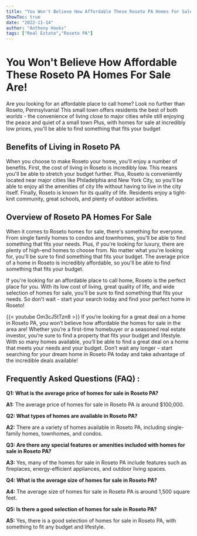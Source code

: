 ```yaml
---
title: "You Won't Believe How Affordable These Roseto PA Homes For Sale Are!"
ShowToc: true 
date: "2022-11-14"
author: "Anthony Hooks" 
tags: ["Real Estate","Roseto PA"]
---
```

# You Won't Believe How Affordable These Roseto PA Homes For Sale Are!

Are you looking for an affordable place to call home? Look no further than Roseto, Pennsylvania! This small town offers residents the best of both worlds - the convenience of living close to major cities while still enjoying the peace and quiet of a small town Plus, with homes for sale at incredibly low prices, you'll be able to find something that fits your budget 

## Benefits of Living in Roseto PA

When you choose to make Roseto your home, you'll enjoy a number of benefits. First, the cost of living in Roseto is incredibly low. This means you'll be able to stretch your budget further. Plus, Roseto is conveniently located near major cities like Philadelphia and New York City, so you'll be able to enjoy all the amenities of city life without having to live in the city itself. Finally, Roseto is known for its quality of life. Residents enjoy a tight-knit community, great schools, and plenty of outdoor activities. 

## Overview of Roseto PA Homes For Sale

When it comes to Roseto homes for sale, there's something for everyone. From single family homes to condos and townhomes, you'll be able to find something that fits your needs. Plus, if you're looking for luxury, there are plenty of high-end homes to choose from. No matter what you're looking for, you'll be sure to find something that fits your budget. The average price of a home in Roseto is incredibly affordable, so you'll be able to find something that fits your budget. 

If you're looking for an affordable place to call home, Roseto is the perfect place for you. With its low cost of living, great quality of life, and wide selection of homes for sale, you'll be sure to find something that fits your needs. So don't wait - start your search today and find your perfect home in Roseto!

{{< youtube Om3cJ5tTzn8 >}} 
If you’re looking for a great deal on a home in Roseto PA, you won’t believe how affordable the homes for sale in the area are! Whether you’re a first-time homebuyer or a seasoned real estate investor, you’re sure to find a property that fits your budget and lifestyle. With so many homes available, you’ll be able to find a great deal on a home that meets your needs and your budget. Don’t wait any longer – start searching for your dream home in Roseto PA today and take advantage of the incredible deals available!

## Frequently Asked Questions (FAQ) :
**Q1: What is the average price of homes for sale in Roseto PA?**

**A1:** The average price of homes for sale in Roseto PA is around $100,000.

**Q2: What types of homes are available in Roseto PA?**

**A2:** There are a variety of homes available in Roseto PA, including single-family homes, townhomes, and condos.

**Q3: Are there any special features or amenities included with homes for sale in Roseto PA?**

**A3:** Yes, many of the homes for sale in Roseto PA include features such as fireplaces, energy-efficient appliances, and outdoor living spaces.

**Q4: What is the average size of homes for sale in Roseto PA?**

**A4:** The average size of homes for sale in Roseto PA is around 1,500 square feet.

**Q5: Is there a good selection of homes for sale in Roseto PA?**

**A5:** Yes, there is a good selection of homes for sale in Roseto PA, with something to fit any budget and lifestyle.




